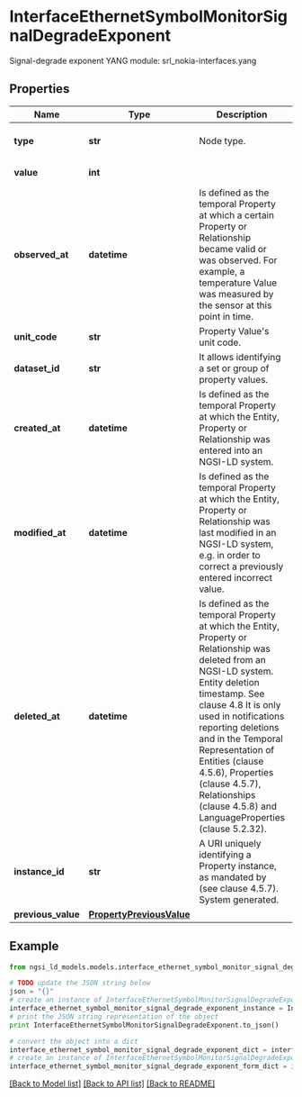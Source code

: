 # InterfaceEthernetSymbolMonitorSignalDegradeExponent

Signal-degrade exponent  YANG module: srl_nokia-interfaces.yang 

## Properties

Name | Type | Description | Notes
------------ | ------------- | ------------- | -------------
**type** | **str** | Node type.  | [optional] [default to 'Property']
**value** | **int** |  | [default to 5]
**observed_at** | **datetime** | Is defined as the temporal Property at which a certain Property or Relationship became valid or was observed. For example, a temperature Value was measured by the sensor at this point in time.  | [optional] 
**unit_code** | **str** | Property Value&#39;s unit code.  | [optional] 
**dataset_id** | **str** | It allows identifying a set or group of property values.  | [optional] 
**created_at** | **datetime** | Is defined as the temporal Property at which the Entity, Property or Relationship was entered into an NGSI-LD system.  | [optional] [readonly] 
**modified_at** | **datetime** | Is defined as the temporal Property at which the Entity, Property or Relationship was last modified in an NGSI-LD system, e.g. in order to correct a previously entered incorrect value.  | [optional] [readonly] 
**deleted_at** | **datetime** | Is defined as the temporal Property at which the Entity, Property or Relationship was deleted from an NGSI-LD system.  Entity deletion timestamp. See clause 4.8 It is only used in notifications reporting deletions and in the Temporal Representation of Entities (clause 4.5.6), Properties (clause 4.5.7), Relationships (clause 4.5.8) and LanguageProperties (clause 5.2.32).  | [optional] [readonly] 
**instance_id** | **str** | A URI uniquely identifying a Property instance, as mandated by (see clause 4.5.7). System generated.  | [optional] [readonly] 
**previous_value** | [**PropertyPreviousValue**](PropertyPreviousValue.md) |  | [optional] 

## Example

```python
from ngsi_ld_models.models.interface_ethernet_symbol_monitor_signal_degrade_exponent import InterfaceEthernetSymbolMonitorSignalDegradeExponent

# TODO update the JSON string below
json = "{}"
# create an instance of InterfaceEthernetSymbolMonitorSignalDegradeExponent from a JSON string
interface_ethernet_symbol_monitor_signal_degrade_exponent_instance = InterfaceEthernetSymbolMonitorSignalDegradeExponent.from_json(json)
# print the JSON string representation of the object
print InterfaceEthernetSymbolMonitorSignalDegradeExponent.to_json()

# convert the object into a dict
interface_ethernet_symbol_monitor_signal_degrade_exponent_dict = interface_ethernet_symbol_monitor_signal_degrade_exponent_instance.to_dict()
# create an instance of InterfaceEthernetSymbolMonitorSignalDegradeExponent from a dict
interface_ethernet_symbol_monitor_signal_degrade_exponent_form_dict = interface_ethernet_symbol_monitor_signal_degrade_exponent.from_dict(interface_ethernet_symbol_monitor_signal_degrade_exponent_dict)
```
[[Back to Model list]](../README.md#documentation-for-models) [[Back to API list]](../README.md#documentation-for-api-endpoints) [[Back to README]](../README.md)


